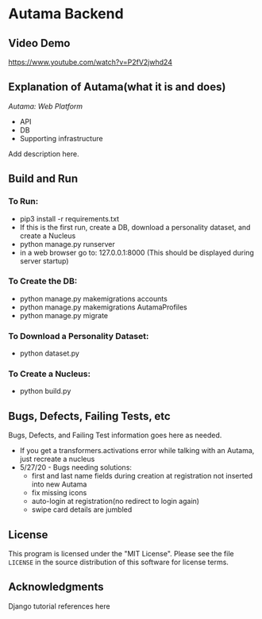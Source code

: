 # Autama Backend

## Video Demo
https://www.youtube.com/watch?v=P2fV2jwhd24

## Explanation of Autama(what it is and does)
_Autama: Web Platform_  

* API
* DB
* Supporting infrastructure

Add description here. 


## Build and Run  

### To Run:
  * pip3 install -r requirements.txt
  * If this is the first run, create a DB, download a personality dataset, and create a Nucleus
  * python manage.py runserver
  * in a web browser go to: 127.0.0.1:8000 (This should be displayed during server startup)

### To Create the DB: 
  * python manage.py makemigrations accounts
  * python manage.py makemigrations AutamaProfiles
  * python manage.py migrate

### To Download a Personality Dataset: 
  * python dataset.py
  
### To Create a Nucleus: 
  * python build.py


## Bugs, Defects, Failing Tests, etc

Bugs, Defects, and Failing Test information goes here as needed.

  * If you get a transformers.activations error while talking with an Autama, just recreate a nucleus
  * 5/27/20 - Bugs needing solutions:
    - first and last name fields during creation at registration not inserted into new Autama
    - fix missing icons
    - auto-login at registration(no redirect to login again)
    - swipe card details are jumbled


## License

This program is licensed under the "MIT License".  Please
see the file `LICENSE` in the source distribution of this
software for license terms.  

## Acknowledgments  

Django tutorial references here


